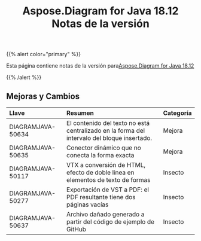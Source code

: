 ﻿---
title: Aspose.Diagram for Java 18.12 Notas de la versión
type: docs
weight: 10
url: /es/java/aspose-diagram-for-java-18-12-release-notes/
---
{{% alert color="primary" %}} 

Esta página contiene notas de la versión para[Aspose.Diagram for Java 18.12](https://docs.aspose.com/diagram/java/aspose-diagram-for-java-18-12-release-notes/)

{{% /alert %}} 
## **Mejoras y Cambios**

|**Llave**|**Resumen**|**Categoría**|
|:- |:- |:- |
|DIAGRAMJAVA-50634|El contenido del texto no está centralizado en la forma del intervalo del bloque insertado.|Mejora|
|DIAGRAMJAVA-50635|Conector dinámico que no conecta la forma exacta|Mejora|
|DIAGRAMJAVA-50117|VTX a conversión de HTML, efecto de doble línea en elementos de texto de formas|Insecto|
|DIAGRAMJAVA-50277|Exportación de VST a PDF: el PDF resultante tiene dos páginas vacías|Insecto|
|DIAGRAMJAVA-50637|Archivo dañado generado a partir del código de ejemplo de GitHub|Insecto|

